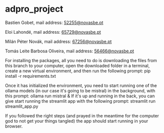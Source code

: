 # adpro_project

Bastien Gobet, mail address: 52255@novasbe.pt

Eloi Lahondé, mail address: 65729@novasbe.pt

Milán Péter Novák, mail address: 67256@novasbe.pt

Tomás Leite Barbosa Oliveira, mail address: 56466@novasbe.pt


For installing the packages, all you need to do is downloading the files from this branch to your computer, open the downloaded folder in a terminal, create a new virtual environment, and then run the following prompt: pip install -r requirements.txt

Once it has initialized the environment, you need to start running one of the ollama models (in our case it's going to be mistral) in the background, with this prompt: ollama run mistral &
If it's up and running in the back, you can give start running the streamlit app with the following prompt: streamlit run streamlit_app.py

If you followed the right steps (and prayed in the meantime for the computer god to not get your things tangled) the app should start running in your browser.
